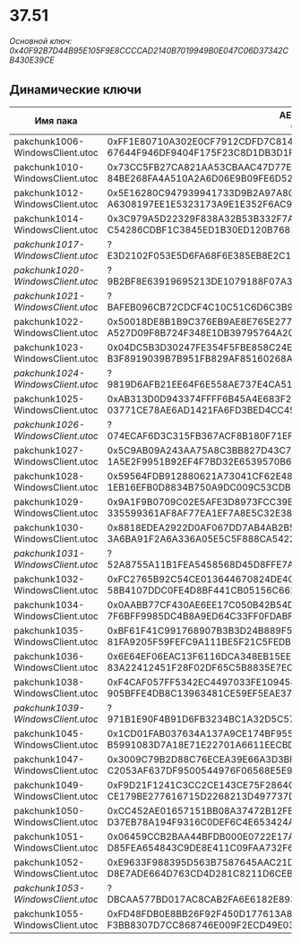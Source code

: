 # 37.51

###### Основной ключ: 0x40F92B7D44B95E105F9E8CCCCAD2140B7019949B0E047C06D37342CB430E39CE

## Динамические ключи

| Имя пака                          | AES Ключ</br>GUID                                                                                       | HiRes Текстуры |
|-----------------------------------|---------------------------------------------------------------------------------------------------------|----------------|
|  pakchunk1006-WindowsClient.utoc  | 0xFF1E80710A302E0CF7912CDFD7C8147DF2219E3DF89F5F6A89E6B4C351392417</br>67644F946DF9404F175F23C8D1DB3D1F | ✔️             |
|  pakchunk1010-WindowsClient.utoc  | 0x73CC5FB27CA821AA53CBAAC47D77E9383FAACE0BE1472323C2DCC371D243FE46</br>84BE268FA4A510A2A6D06E9B09FE6D52 | ❌             |
|  pakchunk1012-WindowsClient.utoc  | 0x5E16280C947939941733D9B2A97A80F325D8C26DE1DE4887BA4F06082672D8E4</br>A6308197EE1E5323173A9E1E352F6AC9 | ❌             |
|  pakchunk1014-WindowsClient.utoc  | 0x3C979A5D22329F838A32B53B332F7A6E52AC1BBEA163F8092805ADA449CA80B8</br>C54286CDBF1C3845ED1B30ED120B7681 | ✔️             |
| *pakchunk1017-WindowsClient.utoc* | ?</br>E3D2102F053E5D6FA68F6E385EB8E2C1 | ❌             |
| *pakchunk1020-WindowsClient.utoc* | ?</br>9B2BF8E63919695213DE1079188F07A3 | ✔️             |
| *pakchunk1021-WindowsClient.utoc* | ?</br>BAFEB096CB72CDCF4C10C51C6D6C3B9E | ❌             |
|  pakchunk1022-WindowsClient.utoc  | 0x50018DE8B1B9C376EB9AE8E765E27771B6040DB18F6C52D120DD4F67EA079E0E</br>A527D09F8B724F348E1DB39795764A20 | ✔️             |
|  pakchunk1023-WindowsClient.utoc  | 0x04DC5B3D30247FE354F5FBE858C24E42A438A544B4701097638CACACE0DE2214</br>B3F8919039B7B951FB829AF85160268A | ✔️             |
| *pakchunk1024-WindowsClient.utoc* | ?</br>9819D6AFB21EE64F6E558AE737E4CA51 | ❌             |
|  pakchunk1025-WindowsClient.utoc  | 0xAB313D0D943374FFFF6B45A4E683F2ED22A0C1A6D7B0790F47EC9FB211F28112</br>03771CE78AE6AD1421FA6FD3BED4CC45 | ❌             |
| *pakchunk1026-WindowsClient.utoc* | ?</br>074ECAF6D3C315FB367ACF8B180F71EF | ✔️             |
|  pakchunk1027-WindowsClient.utoc  | 0x5C9AB09A243AA75A8C3BB827D43C7FBFD110480727E46C743A9BC953F259DDEB</br>1A5E2F9951B92EF4F7BD32E6539570B6 | ✔️             |
|  pakchunk1028-WindowsClient.utoc  | 0x59564FDB912880621A73041CF62E48C7816C5DAE279A88F47A130D49B944683A</br>1EB16EFB0D8834B750A9DC009C53CDB7 | ❌             |
|  pakchunk1029-WindowsClient.utoc  | 0x9A1F9B0709C02E5AFE3D8973FCC39B0981CF90B1276AF54EB2C737F0BCE07FCE</br>335599361AF8AF77EA1EF7A8E5C32E38 | ❌             |
|  pakchunk1030-WindowsClient.utoc  | 0x8818EDEA2922D0AF067DD7AB4AB2B5968760BE7A2668140BF4055782E66511D4</br>3A6BA91F2A6A336A05E5C5F888CA5422 | ❌             |
| *pakchunk1031-WindowsClient.utoc* | ?</br>52A8755A11B1FEA5458568D45D8FFE7A | ✔️             |
|  pakchunk1032-WindowsClient.utoc  | 0xFC2765B92C54CE013644670824DE4CED7B0953D22C4F1331DA3FF40896ECA08C</br>58B4107DDC0FE4D8BF441CB05156C662 | ❌             |
|  pakchunk1034-WindowsClient.utoc  | 0x0AABB77CF430AE6EE17C050B42B54DAF4545C133223F8EA995B4C91DDFA2EBBE</br>7F6BFF9985DC4B8A9ED64C33FF0FDABF | ✔️             |
|  pakchunk1035-WindowsClient.utoc  | 0xBF61F41C991768907B3B3D24B889F546E8AAFD942A74A5F443BE2F0163C3A553</br>81FA9205F59FEFC9A111BE5F21C5FEDB | ✔️             |
|  pakchunk1036-WindowsClient.utoc  | 0x6E64EF06EAC13F6116DCA348EB15EEFE7939E3C4B14B665E15C00F2AD6DE640F</br>83A22412451F28F02DF65C5B8835E7EC | ❌             |
|  pakchunk1038-WindowsClient.utoc  | 0xF4CAF057FF5342EC4497033FE1094582CC58D9D495F9CCAF1DE717F164C1B766</br>905BFFE4DB8C13963481CE59EF5EAE37 | ✔️             |
| *pakchunk1039-WindowsClient.utoc* | ?</br>971B1E90F4B91D6FB3234BC1A32D5C57 | ❌             |
|  pakchunk1045-WindowsClient.utoc  | 0x1CD01FAB037634A137A9CE174BF95528BB33DEE09211AB266214AADB654C630F</br>B5991083D7A18E71E22701A6611EECBD | ✔️             |
|  pakchunk1047-WindowsClient.utoc  | 0x3009C79B2D88C76ECEA39E66A3D3BF463E560E1C66F22DB67B8E8C20DA9B5966</br>C2053AF637DF9500544976F06568E5E9 | ✔️             |
|  pakchunk1049-WindowsClient.utoc  | 0xF9D21F1241C3CC2CE143CE75F2864CE094188C58ED82E341E9A608BF6C7FC314</br>CE179BE277616715D2268213D497737D | ❌             |
|  pakchunk1050-WindowsClient.utoc  | 0xCC452AE01657151BB08A37472B12FB54594496DE54BAA1D3AF2ED61F1242AE4F</br>D37EB78A194F9316C0DEF6C4E653424A | ✔️             |
|  pakchunk1051-WindowsClient.utoc  | 0x06459CCB2BAA44BFDB000E0722E17A28F09DBA058F66AC4D2A13812FCF66D6A0</br>D85FEA654843C9DE8E411C09FAA732F6 | ✔️             |
|  pakchunk1052-WindowsClient.utoc  | 0xE9633F988395D563B7587645AAC21DA182E54FD46384C20956EEF9310A71E92F</br>D8E7ADE664D763CD4D281C8211D6CEB0 | ❌             |
| *pakchunk1053-WindowsClient.utoc* | ?</br>DBCAA577BD017AC8CAB2FA6E6182E893 | ✔️             |
|  pakchunk1055-WindowsClient.utoc  | 0xFD48FDB0E8BB26F92F450D177613A84032A88A49D81E22AF9E8FC16DFB8B01CC</br>F3BB8307D7CC868746E009F2ECD49E03 | ✔️             |
